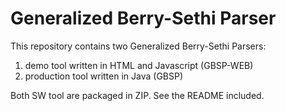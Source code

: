 # Generalized Berry-Sethi Parser
This repository contains two Generalized Berry-Sethi Parsers:

1) demo tool written in HTML and Javascript (GBSP-WEB)
2) production tool written in Java (GBSP)

Both SW tool are packaged in ZIP. See the README included.
